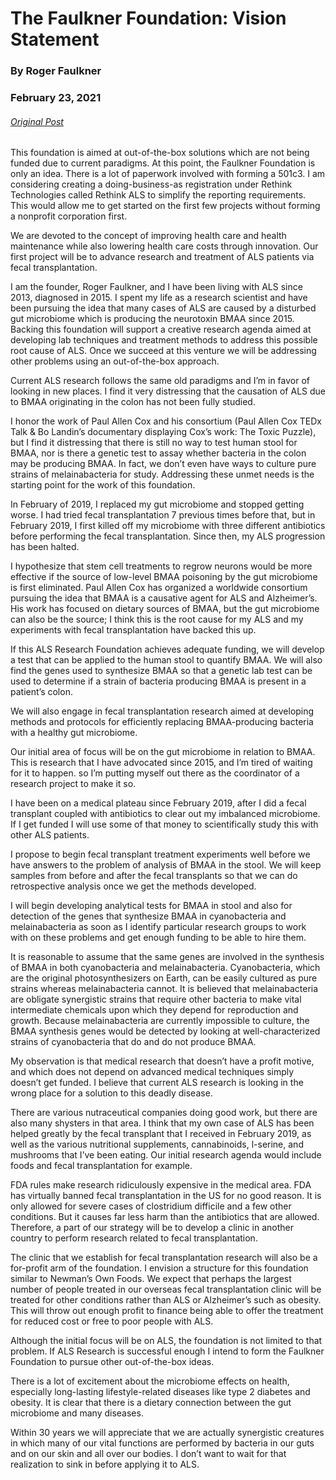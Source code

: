 # The Faulkner Foundation: Vision Statement
### By Roger Faulkner
### February 23, 2021
###### [Original Post](https://roger-rethinker.medium.com/the-faulkner-foundation-64207a766f1f)

This foundation is aimed at out-of-the-box solutions which are not being funded due to current paradigms. At this point, the Faulkner Foundation is only an idea. There is a lot of paperwork involved with forming a 501c3. I am considering creating a doing-business-as registration under Rethink Technologies called Rethink ALS to simplify the reporting requirements. This would allow me to get started on the first few projects without forming a nonprofit corporation first.

We are devoted to the concept of improving health care and health maintenance while also lowering health care costs through innovation. Our first project will be to advance research and treatment of ALS patients via fecal transplantation.

I am the founder, Roger Faulkner, and I have been living with ALS since 2013, diagnosed in 2015. I spent my life as a research scientist and have been pursuing the idea that many cases of ALS are caused by a disturbed gut microbiome which is producing the neurotoxin BMAA since 2015.
Backing this foundation will support a creative research agenda aimed at developing lab techniques and treatment methods to address this possible root cause of ALS. Once we succeed at this venture we will be addressing other problems using an out-of-the-box approach.

Current ALS research follows the same old paradigms and I’m in favor of looking in new places. I find it very distressing that the causation of ALS due to BMAA originating in the colon has not been fully studied.

I honor the work of Paul Allen Cox and his consortium (Paul Allen Cox TEDx Talk & Bo Landin’s documentary displaying Cox’s work: The Toxic Puzzle), but I find it distressing that there is still no way to test human stool for BMAA, nor is there a genetic test to assay whether bacteria in the colon may be producing BMAA. In fact, we don’t even have ways to culture pure strains of melainabacteria for study. Addressing these unmet needs is the starting point for the work of this foundation.

In February of 2019, I replaced my gut microbiome and stopped getting worse. I had tried fecal transplantation 7 previous times before that, but in February 2019, I first killed off my microbiome with three different antibiotics before performing the fecal transplantation. Since then, my ALS progression has been halted.

I hypothesize that stem cell treatments to regrow neurons would be more effective if the source of low-level BMAA poisoning by the gut microbiome is first eliminated. Paul Allen Cox has organized a worldwide consortium pursuing the idea that BMAA is a causative agent for ALS and Alzheimer’s. His work has focused on dietary sources of BMAA, but the gut microbiome can also be the source; I think this is the root cause for my ALS and my experiments with fecal transplantation have backed this up.

If this ALS Research Foundation achieves adequate funding, we will develop a test that can be applied to the human stool to quantify BMAA. We will also find the genes used to synthesize BMAA so that a genetic lab test can be used to determine if a strain of bacteria producing BMAA is present in a patient’s colon.

We will also engage in fecal transplantation research aimed at developing methods and protocols for efficiently replacing BMAA-producing bacteria with a healthy gut microbiome.

Our initial area of focus will be on the gut microbiome in relation to BMAA. This is research that I have advocated since 2015, and I’m tired of waiting for it to happen. so I’m putting myself out there as the coordinator of a research project to make it so.

I have been on a medical plateau since February 2019, after I did a fecal transplant coupled with antibiotics to clear out my imbalanced microbiome. If I get funded I will use some of that money to scientifically study this with other ALS patients.

I propose to begin fecal transplant treatment experiments well before we have answers to the problem of analysis of BMAA in the stool. We will keep samples from before and after the fecal transplants so that we can do retrospective analysis once we get the methods developed.

I will begin developing analytical tests for BMAA in stool and also for detection of the genes that synthesize BMAA in cyanobacteria and melainabacteria as soon as I identify particular research groups to work with on these problems and get enough funding to be able to hire them.

It is reasonable to assume that the same genes are involved in the synthesis of BMAA in both cyanobacteria and melainabacteria. Cyanobacteria, which are the original photosynthesizers on Earth, can be easily cultured as pure strains whereas melainabacteria cannot. It is believed that melainabacteria are obligate synergistic strains that require other bacteria to make vital intermediate chemicals upon which they depend for reproduction and growth.
Because melainabacteria are currently impossible to culture, the BMAA synthesis genes would be detected by looking at well-characterized strains of cyanobacteria that do and do not produce BMAA.

My observation is that medical research that doesn’t have a profit motive, and which does not depend on advanced medical techniques simply doesn’t get funded. I believe that current ALS research is looking in the wrong place for a solution to this deadly disease.

There are various nutraceutical companies doing good work, but there are also many shysters in that area. I think that my own case of ALS has been helped greatly by the fecal transplant that I received in February 2019, as well as the various nutritional supplements, cannabinoids, l-serine, and mushrooms that I’ve been eating. Our initial research agenda would include foods and fecal transplantation for example.

FDA rules make research ridiculously expensive in the medical area. FDA has virtually banned fecal transplantation in the US for no good reason. It is only allowed for severe cases of clostridium difficile and a few other conditions. But it causes far less harm than the antibiotics that are allowed. Therefore, a part of our strategy will be to develop a clinic in another country to perform research related to fecal transplantation.

The clinic that we establish for fecal transplantation research will also be a for-profit arm of the foundation. I envision a structure for this foundation similar to Newman’s Own Foods. We expect that perhaps the largest number of people treated in our overseas fecal transplantation clinic will be treated for other conditions rather than ALS or Alzheimer’s such as obesity. This will throw out enough profit to finance being able to offer the treatment for reduced cost or free to poor people with ALS.

Although the initial focus will be on ALS, the foundation is not limited to that problem. If ALS Research is successful enough I intend to form the Faulkner Foundation to pursue other out-of-the-box ideas.

There is a lot of excitement about the microbiome effects on health, especially long-lasting lifestyle-related diseases like type 2 diabetes and obesity. It is clear that there is a dietary connection between the gut microbiome and many diseases.

Within 30 years we will appreciate that we are actually synergistic creatures in which many of our vital functions are performed by bacteria in our guts and on our skin and all over our bodies. I don’t want to wait for that realization to sink in before applying it to ALS.
